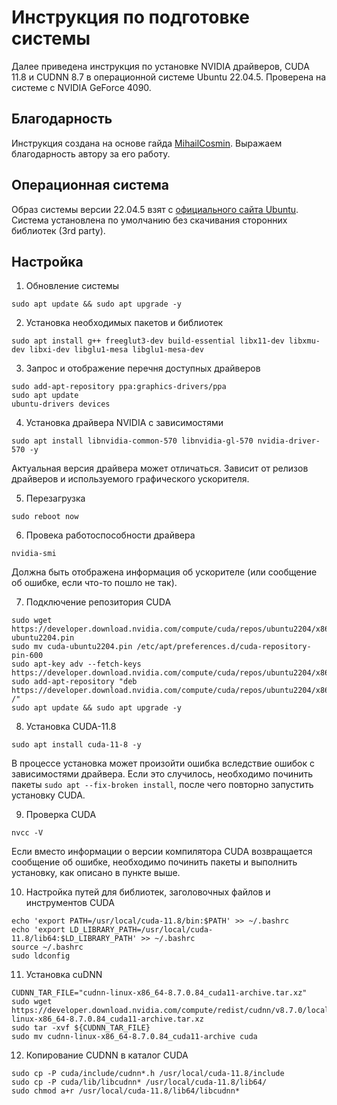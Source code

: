 # Инструкция по подготовке системы

Далее приведена инструкция по установке NVIDIA драйверов, CUDA 11.8 и CUDNN 8.7 в операционной системе Ubuntu 22.04.5. Проверена на системе с NVIDIA GeForce 4090.

## Благодарность

Инструкция создана на основе гайда [MihailCosmin](https://gist.github.com/MihailCosmin/affa6b1b71b43787e9228c25fe15aeba). Выражаем благодарность автору за его работу.

## Операционная система

Образ системы версии 22.04.5 взят с [официального сайта Ubuntu](https://releases.ubuntu.com/jammy/ubuntu-22.04.5-desktop-amd64.iso). Система установлена по умолчанию без скачивания сторонних библиотек (3rd party).

## Настройка

1. Обновление системы
```
sudo apt update && sudo apt upgrade -y
```

2. Установка необходимых пакетов и библиотек
```
sudo apt install g++ freeglut3-dev build-essential libx11-dev libxmu-dev libxi-dev libglu1-mesa libglu1-mesa-dev
```

3. Запрос и отображение перечня доступных драйверов
```
sudo add-apt-repository ppa:graphics-drivers/ppa
sudo apt update
ubuntu-drivers devices
```

4. Установка драйвера NVIDIA с зависимостями
```
sudo apt install libnvidia-common-570 libnvidia-gl-570 nvidia-driver-570 -y
```
Актуальная версия драйвера может отличаться. Зависит от релизов драйверов и используемого графического ускорителя.

5. Перезагрузка
```
sudo reboot now
```

6. Провека работоспособности драйвера
```
nvidia-smi
```
Должна быть отображена информация об ускорителе (или сообщение об ошибке, если что-то пошло не так). 

7. Подключение репозитория CUDA
```
sudo wget https://developer.download.nvidia.com/compute/cuda/repos/ubuntu2204/x86_64/cuda-ubuntu2204.pin
sudo mv cuda-ubuntu2204.pin /etc/apt/preferences.d/cuda-repository-pin-600
sudo apt-key adv --fetch-keys https://developer.download.nvidia.com/compute/cuda/repos/ubuntu2204/x86_64/3bf863cc.pub
sudo add-apt-repository "deb https://developer.download.nvidia.com/compute/cuda/repos/ubuntu2204/x86_64/ /"
sudo apt update && sudo apt upgrade -y
```

8. Установка CUDA-11.8
```
sudo apt install cuda-11-8 -y
```
В процессе установка может произойти ошибка вследствие ошибок с зависимостями драйвера. Если это случилось, необходимо починить пакеты `sudo apt --fix-broken install`, после чего повторно запустить установку CUDA. 

9. Проверка CUDA
```
nvcc -V
```
Если вместо информации о версии компилятора CUDA возвращается сообщение об ошибке, необходимо починить пакеты и выполнить установку, как описано в пункте выше.

10. Настройка путей для библиотек, заголовочных файлов и инструментов CUDA
```
echo 'export PATH=/usr/local/cuda-11.8/bin:$PATH' >> ~/.bashrc
echo 'export LD_LIBRARY_PATH=/usr/local/cuda-11.8/lib64:$LD_LIBRARY_PATH' >> ~/.bashrc
source ~/.bashrc
sudo ldconfig
```

11. Установка cuDNN
```
CUDNN_TAR_FILE="cudnn-linux-x86_64-8.7.0.84_cuda11-archive.tar.xz"
sudo wget https://developer.download.nvidia.com/compute/redist/cudnn/v8.7.0/local_installers/11.8/cudnn-linux-x86_64-8.7.0.84_cuda11-archive.tar.xz
sudo tar -xvf ${CUDNN_TAR_FILE}
sudo mv cudnn-linux-x86_64-8.7.0.84_cuda11-archive cuda
```

12. Копирование CUDNN в каталог CUDA
```
sudo cp -P cuda/include/cudnn*.h /usr/local/cuda-11.8/include
sudo cp -P cuda/lib/libcudnn* /usr/local/cuda-11.8/lib64/
sudo chmod a+r /usr/local/cuda-11.8/lib64/libcudnn*
```



